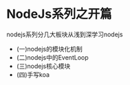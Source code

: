 # NodeJs系列之开篇

nodejs系列分几大板块从浅到深学习nodejs
- (一)nodejs的模块化机制
- (二)nodejs中的EventLoop
- (三)nodejs核心模块
- (四)手写koa

